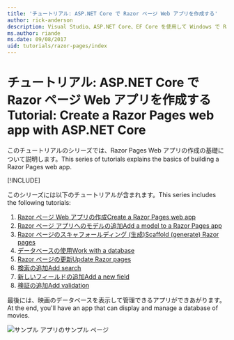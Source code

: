 ```yaml
---
title: 'チュートリアル: ASP.NET Core で Razor ページ Web アプリを作成する'
author: rick-anderson
description: Visual Studio、ASP.NET Core、EF Core を使用して Windows で Razor ページ Web アプリを作成します。
ms.author: riande
ms.date: 09/08/2017
uid: tutorials/razor-pages/index
---
```

# <a name="tutorial-create-a-razor-pages-web-app-with-aspnet-core"></a><span data-ttu-id="a77f5-103">チュートリアル: ASP.NET Core で Razor ページ Web アプリを作成する</span><span class="sxs-lookup"><span data-stu-id="a77f5-103">Tutorial: Create a Razor Pages web app with ASP.NET Core</span></span>

<span data-ttu-id="a77f5-104">このチュートリアルのシリーズでは、Razor Pages Web アプリの作成の基礎について説明します。</span><span class="sxs-lookup"><span data-stu-id="a77f5-104">This series of tutorials explains the basics of building a Razor Pages web app.</span></span> 

[!INCLUDE[](~/includes/advancedRP.md)]

<span data-ttu-id="a77f5-105">このシリーズには以下のチュートリアルが含まれます。</span><span class="sxs-lookup"><span data-stu-id="a77f5-105">This series includes the following tutorials:</span></span>

1. [<span data-ttu-id="a77f5-106">Razor ページ Web アプリの作成</span><span class="sxs-lookup"><span data-stu-id="a77f5-106">Create a Razor Pages web app</span></span>](xref:tutorials/razor-pages/razor-pages-start)
1. [<span data-ttu-id="a77f5-107">Razor ページ アプリへのモデルの追加</span><span class="sxs-lookup"><span data-stu-id="a77f5-107">Add a model to a Razor Pages app</span></span>](xref:tutorials/razor-pages/model)
1. [<span data-ttu-id="a77f5-108">Razor ページのスキャフォールディング (生成)</span><span class="sxs-lookup"><span data-stu-id="a77f5-108">Scaffold (generate) Razor pages</span></span>](xref:tutorials/razor-pages/page)
1. [<span data-ttu-id="a77f5-109">データベースの使用</span><span class="sxs-lookup"><span data-stu-id="a77f5-109">Work with a database</span></span>](xref:tutorials/razor-pages/sql)
1. [<span data-ttu-id="a77f5-110">Razor ページの更新</span><span class="sxs-lookup"><span data-stu-id="a77f5-110">Update Razor pages</span></span>](xref:tutorials/razor-pages/da1)
1. [<span data-ttu-id="a77f5-111">検索の追加</span><span class="sxs-lookup"><span data-stu-id="a77f5-111">Add search</span></span>](xref:tutorials/razor-pages/search)
1. [<span data-ttu-id="a77f5-112">新しいフィールドの追加</span><span class="sxs-lookup"><span data-stu-id="a77f5-112">Add a new field</span></span>](xref:tutorials/razor-pages/new-field)
1. [<span data-ttu-id="a77f5-113">検証の追加</span><span class="sxs-lookup"><span data-stu-id="a77f5-113">Add validation</span></span>](xref:tutorials/razor-pages/validation)

<span data-ttu-id="a77f5-114">最後には、映画のデータベースを表示して管理できるアプリができあがります。</span><span class="sxs-lookup"><span data-stu-id="a77f5-114">At the end, you'll have an app that can display and manage a database of movies.</span></span>

![サンプル アプリのサンプル ページ](index/_static/sample-page.png)
